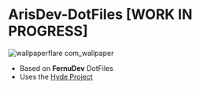 # ArisDev-DotFiles [WORK IN PROGRESS]
![wallpaperflare com_wallpaper](https://github.com/user-attachments/assets/7b529be7-d4dd-40f0-a8e7-2af70ac24eaa)
- Based on **FernuDev** DotFiles
- Uses the [Hyde Project](https://github.com/prasanthrangan/hyprdots)
